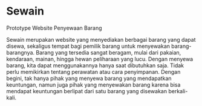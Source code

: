 # Sewain
Prototype Website Penyewaan Barang

Sewain merupakan website yang menyediakan berbagai barang yang dapat disewa, sekaligus tempat bagi pemilik barang untuk menyewakan barang-barangnya. Barang yang tersedia sangat beragam, mulai dari pakaian, kendaraan, mainan, hingga hewan peliharaan yang lucu. Dengan menyewa barang, kita dapat menggunakannya hanya saat dibutuhkan saja. Tidak perlu memikirkan tentang perawatan atau cara penyimpanan. Dengan begini, tak hanya pihak yang menyewa barang yang mendapatkan keuntungan, namun juga pihak yang menyewakan barang karena bisa mendapat keuntungan berlipat dari satu barang yang disewakan berkali-kali.
